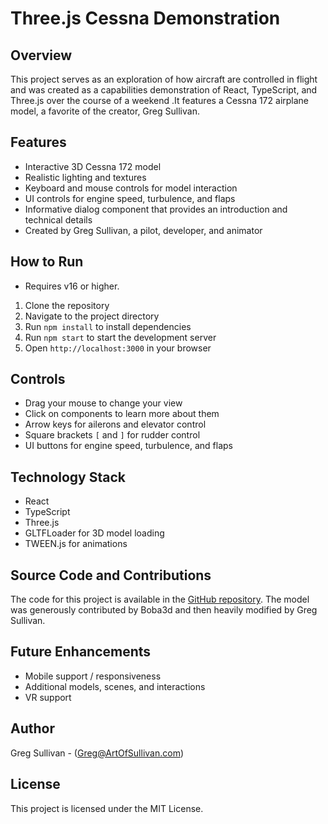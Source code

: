 # Three.js Cessna Demonstration

## Overview

This project serves as an exploration of how aircraft are controlled in flight and was created as a capabilities demonstration of React, TypeScript, and Three.js  over the course of a weekend .It features a Cessna 172 airplane model, a favorite of the creator, Greg Sullivan.

## Features

- Interactive 3D Cessna 172 model
- Realistic lighting and textures
- Keyboard and mouse controls for model interaction
- UI controls for engine speed, turbulence, and flaps
- Informative dialog component that provides an introduction and technical details
- Created by Greg Sullivan, a pilot, developer, and animator

## How to Run

- Requires v16 or higher. 

1. Clone the repository
2. Navigate to the project directory
3. Run `npm install` to install dependencies
4. Run `npm start` to start the development server
5. Open `http://localhost:3000` in your browser

## Controls

- Drag your mouse to change your view
- Click on components to learn more about them
- Arrow keys for ailerons and elevator control
- Square brackets `[` and `]` for rudder control
- UI buttons for engine speed, turbulence, and flaps

## Technology Stack

- React
- TypeScript
- Three.js
- GLTFLoader for 3D model loading
- TWEEN.js for animations

## Source Code and Contributions

The code for this project is available in the [GitHub repository](https://github.com/GLSullivan/cessna). The model was generously contributed by Boba3d and then heavily modified by Greg Sullivan.

## Future Enhancements

- Mobile support / responsiveness
- Additional models, scenes, and interactions
- VR support

## Author

Greg Sullivan - (Greg@ArtOfSullivan.com)

## License

This project is licensed under the MIT License.
